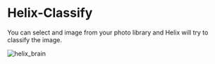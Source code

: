 # Helix-Classify
You can select and image from your photo library and Helix will try to classify the image.

![helix_brain](https://user-images.githubusercontent.com/29666179/48917937-78242400-ee57-11e8-8d5d-c6574a7863d7.png)
